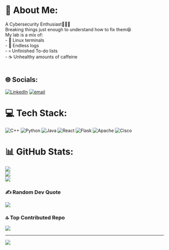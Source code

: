 # 💫 About Me:
A Cybersecurity Enthusiast👨‍💻✨<br>Breaking things just enough to understand how to fix them😆<br>My lab is a mix of:  <br>- 🐧 Linux terminals  <br>- 📜 Endless logs  <br>- 💀 Unfinished To-do lists  <br>- ☕ Unhealthy amounts of caffeine<br><br>


## 🌐 Socials:
[![LinkedIn](https://img.shields.io/badge/LinkedIn-%230077B5.svg?logo=linkedin&logoColor=white)](https://linkedin.com/in/ahmed1bakr) [![email](https://img.shields.io/badge/Email-D14836?logo=gmail&logoColor=white)](mailto:bakr.ahmed11@gmail.com) 

# 💻 Tech Stack:
![C++](https://img.shields.io/badge/c++-%2300599C.svg?style=for-the-badge&logo=c%2B%2B&logoColor=white) ![Python](https://img.shields.io/badge/python-3670A0?style=for-the-badge&logo=python&logoColor=ffdd54) ![Java](https://img.shields.io/badge/java-%23ED8B00.svg?style=for-the-badge&logo=openjdk&logoColor=white) ![React](https://img.shields.io/badge/react-%2320232a.svg?style=for-the-badge&logo=react&logoColor=%2361DAFB) ![Flask](https://img.shields.io/badge/flask-%23000.svg?style=for-the-badge&logo=flask&logoColor=white) ![Apache](https://img.shields.io/badge/apache-%23D42029.svg?style=for-the-badge&logo=apache&logoColor=white) ![Cisco](https://img.shields.io/badge/cisco-%23049fd9.svg?style=for-the-badge&logo=cisco&logoColor=black)
# 📊 GitHub Stats:
![](https://github-readme-stats.vercel.app/api?username=ahmedbakr11&theme=aura&hide_border=true&include_all_commits=false&count_private=false)<br/>
![](https://nirzak-streak-stats.vercel.app/?user=ahmedbakr11&theme=aura&hide_border=true)<br/>
![](https://github-readme-stats.vercel.app/api/top-langs/?username=ahmedbakr11&theme=aura&hide_border=true&include_all_commits=false&count_private=false&layout=compact)

### ✍️ Random Dev Quote
![](https://quotes-github-readme.vercel.app/api?type=horizontal&theme=radical)

### 🔝 Top Contributed Repo
![](https://github-contributor-stats.vercel.app/api?username=ahmedbakr11&limit=5&theme=aura&combine_all_yearly_contributions=true)

---
[![](https://visitcount.itsvg.in/api?id=ahmedbakr11&icon=0&color=0)](https://visitcount.itsvg.in)

